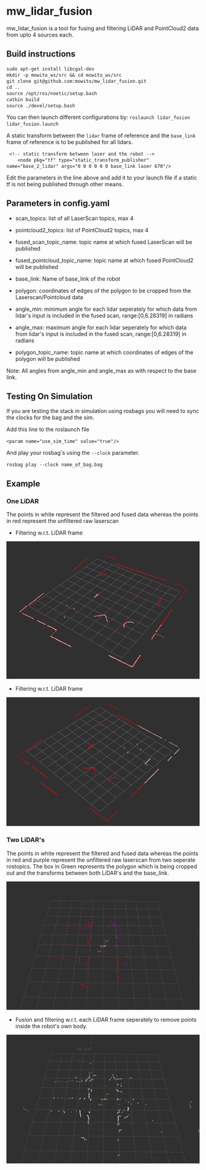 # mw_lidar_fusion

mw_lidar_fusion is a tool for fusing and filtering LiDAR and PointCloud2 data from upto 4 sources each.

## Build instructions
```
sudo apt-get install libcgal-dev
mkdir -p mowito_ws/src && cd mowito_ws/src
git clone git@github.com:mowito/mw_lidar_fusion.git
cd ..
source /opt/ros/noetic/setup.bash
catkin build
source ./devel/setup.bash
```

You can then launch different configurations by:
`roslaunch lidar_fusion lidar_fusion.launch`

A static transform between the `lidar` frame of reference and the `base_link` frame of reference is to be published for all lidars.

```
 <!-- static transform between laser and the robot -->
    <node pkg="tf" type="static_transform_publisher" name="base_2_lidar" args="0 0 0 0 0 0 base_link laser 670"/>
```    
Edit the parameters in the line above and add it to your launch file if a static tf is not being published through other means.

## Parameters in config.yaml

- scan_topics: list of all LaserScan topics, max 4

- pointcloud2_topics: list of PointCloud2 topics, max 4

- fused_scan_topic_name: topic name at which fused LaserScan will be published

- fused_pointcloud_topic_name: topic name at which fused PointCloud2 will be published

- base_link: Name of base_link of the robot

- polygon: coordinates of edges of the polygon to be cropped from the Laserscan/Pointcloud data

- angle_min: minimum angle for each lidar seperately for which data from lidar's input is included in the fused scan, range:[0,6.28319] in radians

- angle_max: maximum angle for each lidar seperately for which data from lidar's input is included in the fused scan, range:[0,6.28319] in radians

- polygon_topic_name: topic name at which coordinates of edges of the polygon will be published

Note: All angles from angle_min and angle_max as with respect to the base link.

## Testing On Simulation

If you are testing the stack in simulation using rosbags you will need to sync the clocks for the bag and the sim.

Add this line to the roslaunch file
 ```
 <param name="use_sim_time" value="true"/>
```

And play your rosbag's using the `--clock` parameter.
```
rosbag play --clock name_of_bag.bag 
```

## Example

### One LiDAR

The points in white represent the filtered and fused data whereas the points in red represent the unfiltered raw laserscan

- Filtering w.r.t. LiDAR frame

![](/examples/1.png)

- Filtering w.r.t. LiDAR frame

![](/examples/5.png)

### Two LiDAR's

The points in white represent the filtered and fused data whereas the points in red and purple represent the unfiltered raw laserscan from two seperate rostopics. The box in Green represents the polygon which is being cropped out and the transforms between both LiDAR's and the base_link.

![](/examples/14.png)

- Fusion and filtering w.r.t. each LiDAR frame seperately to remove points inside the robot's own body.

![](/examples/13.png)
